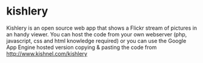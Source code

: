 kishlery
========

Kishlery is an open source web app that shows a Flickr stream of pictures in an handy viewer.
You can host the code from your own webserver (php, javascript, css and html knowledge required) or you can use the Google App Engine hosted version copying & pasting the code from http://www.kishnel.com/kishlery
